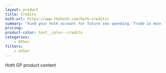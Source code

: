```yaml
---
layout: product
title: Credits
hoth-url: https://www.thehoth.com/hoth-credits/
summary: "Fund your hoth account for future seo spending. Trade in money for hoth credits to put towards your future SEO wishes."
pricing: 
product-color: text__color--credits
categories: 
    - Other
filters: 
    - other
---
```


Hoth GP product content